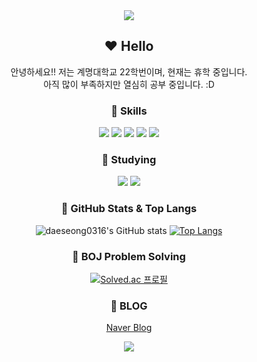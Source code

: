 <div align="center">

<img src="https://capsule-render.vercel.app/api?type=blur&color=yellow&height=300&section=header&text=King%20DaeSeong&fontSize=90&fontColor=ff0000"/>

## ❤️ Hello

안녕하세요!! 저는 계명대학교 22학번이며, 현재는 휴학 중입니다.  
아직 많이 부족하지만 열심히 공부 중입니다. :D  

### 🧡 Skills
<img src="https://img.shields.io/badge/c-00599C?style=plastic&logo=c&logoColor=white">
<img src="https://img.shields.io/badge/C++-00599C?style=plastic&logo=cplusplus&logoColor=white"> 
<img src="https://img.shields.io/badge/java-007396?style=plastic&logo=java&logoColor=white">  
<img src="https://img.shields.io/badge/GitHub-181717?style=plastic&logo=github&logoColor=white">
<img src="https://img.shields.io/badge/MySQL-4479A1?style=plastic&logo=mysql&logoColor=white"/>

### 💛 Studying
<img src="https://img.shields.io/badge/java-007396?style=plastic&logo=java&logoColor=white">
<img src="https://img.shields.io/badge/Spring-6DB33F?style=plastic&logo=spring&logoColor=white">

### 💚 GitHub Stats & Top Langs
![daeseong0316's GitHub stats](https://github-readme-stats.vercel.app/api?username=daeseong0316&show_icons=true&theme=default)
[![Top Langs](https://github-readme-stats.vercel.app/api/top-langs/?username=daeseong0316&layout=compact&theme=default)](https://github.com/anuraghazra/github-readme-stats)

### 💙 BOJ Problem Solving
[![Solved.ac 프로필](http://mazassumnida.wtf/api/v2/generate_badge?boj=dsh1345)](https://solved.ac/dsh1345)

### 💜 BLOG
[Naver Blog](https://blog.naver.com/dsh1345)

<img src="https://capsule-render.vercel.app/api?type=blur&color=yellow&height=200&section=footer"/>

</div>
